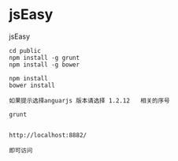 jsEasy
======

jsEasy

```
cd public
npm install -g grunt
npm install -g bower

npm install
bower install

如果提示选择anguarjs 版本请选择 1.2.12   相关的序号

grunt


http://localhost:8882/

即可访问

```